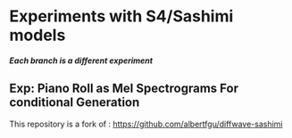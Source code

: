# Experiments with S4/Sashimi models
##### Each branch is a different experiment
## Exp: Piano Roll as Mel Spectrograms For conditional Generation

This repository is a fork of : https://github.com/albertfgu/diffwave-sashimi


